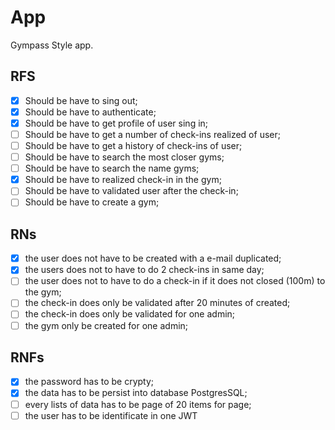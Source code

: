 # App

Gympass Style app.

## RFS

- [x] Should be have to sing out;
- [x] Should be have to authenticate;
- [x] Should be have to get profile of user sing in;
- [ ] Should be have to get a number of check-ins realized of user;
- [ ] Should be have to get a history of check-ins of user;
- [ ] Should be have to search the most closer gyms;
- [ ] Should be have to search the name gyms;
- [x] Should be have to realized check-in in the gym;
- [ ] Should be have to validated user after the check-in;
- [ ] Should be have to create a gym;

## RNs

- [x] the user does not have to be created with a e-mail duplicated;
- [x] the users does not to have to do 2 check-ins in same day;
- [ ] the user does not to have to do a check-in if it does not closed (100m) to the gym;
- [ ] the check-in does only be validated after 20 minutes of created;
- [ ] the check-in does only be validated for one admin;
- [ ] the gym only be created for one admin;

## RNFs

- [x] the password has to be crypty;
- [x] the data has to be persist into database PostgresSQL;
- [ ] every lists of data has to be page of 20 items for page;
- [ ] the user has to be identificate in one JWT
